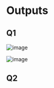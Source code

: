 # Outputs
## Q1
![image](https://github.com/user-attachments/assets/bc150e23-6302-401a-a704-404c96166c71)

![image](https://github.com/user-attachments/assets/369142be-a1fb-4984-af12-3edad233800f)

## Q2

